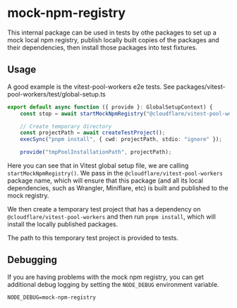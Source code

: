 # mock-npm-registry

This internal package can be used in tests by othe packages to set up a mock local npm registry, publish locally built copies of the packages and their dependencies, then install those packages into test fixtures.

## Usage

A good example is the vitest-pool-workers e2e tests. See packages/vitest-pool-workers/test/global-setup.ts

```ts
export default async function ({ provide }: GlobalSetupContext) {
	const stop = await startMockNpmRegistry("@cloudflare/vitest-pool-workers");

	// Create temporary directory
	const projectPath = await createTestProject();
	execSync("pnpm install", { cwd: projectPath, stdio: "ignore" });

	provide("tmpPoolInstallationPath", projectPath);
```

Here you can see that in Vitest global setup file, we are calling `startMockNpmRegistry()`.
We pass in the `@cloudflare/vitest-pool-workers` package name, which will ensure that this package
(and all its local dependencies, such as Wrangler, Miniflare, etc) is built and published to the mock registry.

We then create a temporary test project that has a dependency on `@cloudflare/vitest-pool-workers`
and then run `pnpm install`, which will install the locally published packages.

The path to this temporary test project is provided to tests.

## Debugging

If you are having problems with the mock npm registry, you can get additional debug logging by setting the `NODE_DEBUG` environment variable.

```env
NODE_DEBUG=mock-npm-registry
```
